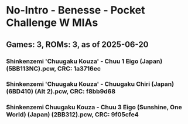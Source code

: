 # No-Intro - Benesse - Pocket Challenge W MIAs
## Games: 3, ROMs: 3, as of 2025-06-20

### Shinkenzemi 'Chuugaku Kouza' - Chuu 1 Eigo (Japan) (5BB113NC).pcw, CRC: 1a3716ec
### Shinkenzemi 'Chuugaku Kouza' - Chuugaku Chiri (Japan) (6BD410) (Alt 2).pcw, CRC: f8bb9d68
### Shinkenzemi Chuugaku Kouza - Chuu 3 Eigo (Sunshine, One World) (Japan) (2BB312).pcw, CRC: 9f05cfe4

